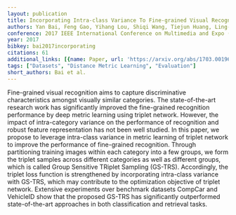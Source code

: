 ```yaml
---
layout: publication
title: Incorporating Intra-class Variance To Fine-grained Visual Recognition
authors: Yan Bai, Feng Gao, Yihang Lou, Shiqi Wang, Tiejun Huang, Ling-Yu Duan
conference: 2017 IEEE International Conference on Multimedia and Expo (ICME)
year: 2017
bibkey: bai2017incorporating
citations: 61
additional_links: [{name: Paper, url: 'https://arxiv.org/abs/1703.00196'}]
tags: ["Datasets", "Distance Metric Learning", "Evaluation"]
short_authors: Bai et al.
---
```

Fine-grained visual recognition aims to capture discriminative
characteristics amongst visually similar categories. The state-of-the-art
research work has significantly improved the fine-grained recognition
performance by deep metric learning using triplet network. However, the impact
of intra-category variance on the performance of recognition and robust feature
representation has not been well studied. In this paper, we propose to leverage
intra-class variance in metric learning of triplet network to improve the
performance of fine-grained recognition. Through partitioning training images
within each category into a few groups, we form the triplet samples across
different categories as well as different groups, which is called Group
Sensitive TRiplet Sampling (GS-TRS). Accordingly, the triplet loss function is
strengthened by incorporating intra-class variance with GS-TRS, which may
contribute to the optimization objective of triplet network. Extensive
experiments over benchmark datasets CompCar and VehicleID show that the
proposed GS-TRS has significantly outperformed state-of-the-art approaches in
both classification and retrieval tasks.